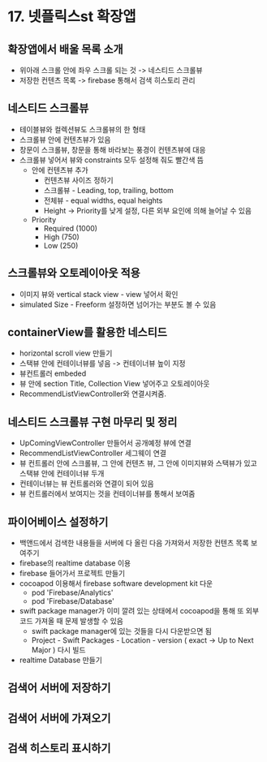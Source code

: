 # 17. 넷플릭스st 확장앱

## 확장앱에서 배울 목록 소개
- 위아래 스크롤 안에 좌우 스크롤 되는 것 -> 네스티드 스크롤뷰
- 저장한 컨텐츠 목록 -> firebase 통해서 검색 히스토리 관리 

## 네스티드 스크롤뷰
- 테이블뷰와 컬렉션뷰도 스크롤뷰의 한 형태
- 스크롤뷰 안에 컨텐츠뷰가 있음
- 창문이 스크롤뷰, 창문을 통해 바라보는 풍경이 컨텐츠뷰에 대응
- 스크롤뷰 넣어서 뷰와 constraints 모두 설정해 줘도 빨간색 뜸
    - 안에 컨텐츠뷰 추가
        - 컨텐츠뷰 사이즈 정하기
        - 스크롤뷰 - Leading, top, trailing, bottom
        - 전체뷰 - equal widths, equal heights
        - Height -> Priority를 낮게 설정, 다른 외부 요인에 의해 늘어날 수 있음
    - Priority
        - Required (1000)
        - High (750)
        - Low (250)
    
## 스크롤뷰와 오토레이아웃 적용
- 이미지 뷰와 vertical stack view - view 넣어서 확인
- simulated Size - Freeform 설정하면 넘어가는 부분도 볼 수 있음

## containerView를 활용한 네스티드
- horizontal scroll view 만들기
- 스택뷰 안에 컨테이너뷰를 넣음 -> 컨테이너뷰 높이 지정
- 뷰컨트롤러 embeded 
- 뷰 안에 section Title, Collection View 넣어주고 오토레이아웃
- RecommendListViewController와 연결시켜줌.

## 네스티드 스크롤뷰 구현 마무리 및 정리
- UpComingViewController 만들어서 공개예정 뷰에 연결
- RecommendListViewController 세그웨이 연결
- 뷰 컨트롤러 안에 스크롤뷰, 그 안에 컨텐츠 뷰, 그 안에 이미지뷰와 스택뷰가 있고 스택뷰 안에 컨테이너뷰 두개
- 컨테이너뷰는 뷰 컨트롤러와 연결이 되어 있음 
- 뷰 컨트롤러에서 보여지는 것을 컨테이너뷰를 통해서 보여줌

## 파이어베이스 설정하기
- 백앤드에서 검색한 내용들을 서버에 다 올린 다음 가져와서 저장한 컨텐츠 목록 보여주기
- firebase의 realtime database 이용
- firebase 들어가서 프로젝트 만들기
- cocoapod 이용해서 firebase software development kit 다운
    - pod 'Firebase/Analytics'
    - pod 'Firebase/Database'
- swift package manager가 이미 깔려 있는 상태에서 cocoapod을 통해 또 외부 코드 가져올 때 문제 발생할 수 있음
    - swift package manager에 있는 것들을 다시 다운받으면 됨
    - Project - Swift Packages - Location - version ( exact -> Up to Next Major ) 다시 빌드
- realtime Database 만들기

## 검색어 서버에 저장하기
## 검색어 서버에 가져오기
## 검색 히스토리 표시하기
